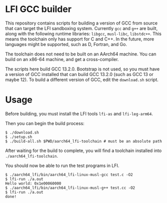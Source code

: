 # LFI GCC builder

This repository contains scripts for building a version of GCC from source that
can target the LFI sandboxing system. Currently `gcc` and `g++` are built,
along with the following runtime libraries: `libgcc`, `musl-libc`, `libstdc++`.
This means the toolchain only has support for C and C++. In the future, more
languages might be supported, such as D, Fortran, and Go.

The toolchain does not need to be built on an AArch64 machine. You can build on
an x86-64 machine, and get a cross-compiler.

The scripts here build GCC 13.2.0. Bootstrap is not used, so you must have a
version of GCC installed that can build GCC 13.2.0 (such as GCC 13 or maybe
12). To build a different version of GCC, edit the `download.sh` script.

# Usage

Before building, you must install the LFI tools `lfi-as` and `lfi-leg-arm64`.

Then you can begin the build process:

```
$ ./download.sh
$ ./setup.sh
$ ./build-all.sh $PWD/aarch64_lfi-toolchain # must be an absolute path
```

After waiting for the build to complete, you will find a toolchain installed
into `./aarch64_lfi-toolchain`.

You should now be able to run the test programs in LFI.

```
$ ./aarch64_lfi/bin/aarch64_lfi-linux-musl-gcc test.c -O2
$ lfi-run ./a.out
Hello world: 0x1e00060000
$ ./aarch64_lfi/bin/aarch64_lfi-linux-musl-g++ test.cc -O2
$ lfi-run ./a.out
done!
```
